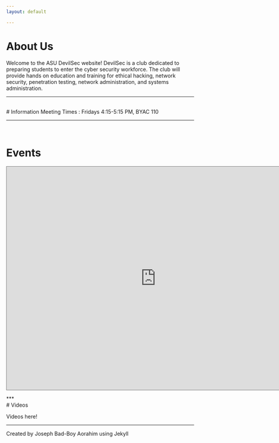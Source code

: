 ```yaml
---
layout: default

---
```

# About Us

Welcome to the ASU DevilSec website! DevilSec is a club dedicated to preparing students to enter the cyber security workforce. The club will provide hands on education and training for ethical hacking, network security, penetration testing, network administration, and systems administration.

<!--login credentials: admin:m@st3rp@ssw0rd -->

***
<br>
# Information
Meeting Times :      Fridays 4:15-5:15 PM, BYAC 110

***
<br>

# Events
<p align="center">
<iframe src="https://calendar.google.com/calendar/embed?height=600&amp;wkst=2&amp;bgcolor=%237CB342&amp;ctz=America%2FPhoenix&amp;src=bGlvbGdzYThocTg5ZzE4MXY0ZnYyZ2E1N2dAZ3JvdXAuY2FsZW5kYXIuZ29vZ2xlLmNvbQ&amp;src=ZW4udXNhI2hvbGlkYXlAZ3JvdXAudi5jYWxlbmRhci5nb29nbGUuY29t&amp;color=%237986CB&amp;color=%234285F4&amp;showTabs=0&amp;showPrint=0&amp;showDate=1&amp;showNav=0&amp;title=DevilSec" style="border:solid 1px #777" width="800" height="600" frameborder="0" scrolling="no"></iframe></p>
***
<br>
# Videos



Videos here!

***

Created by Joseph Bad-Boy Aorahim using Jekyll
